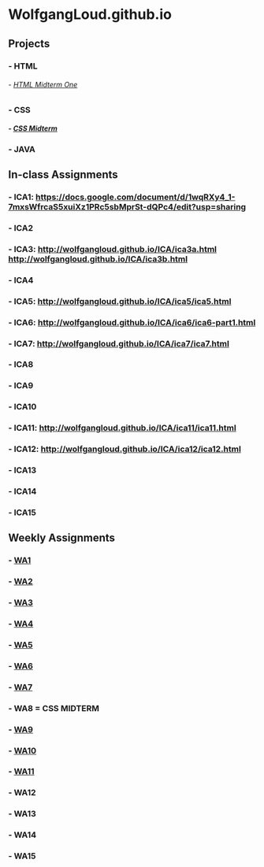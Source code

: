 # WolfgangLoud.github.io

## Projects
### - HTML
###### - [HTML Midterm One](https://wolfgangloud.github.io/html-midterm(1)/html-midterm/page5.html)
### - CSS
#####  - [CSS Midterm](https://wolfgangloud.github.io/index.html)
### - JAVA

## In-class Assignments
### - ICA1: https://docs.google.com/document/d/1wqRXy4_1-7mxsWfrcaS5xuiXz1PRc5sbMprSt-dQPc4/edit?usp=sharing
### - ICA2
### - ICA3: http://wolfgangloud.github.io/ICA/ica3a.html http://wolfgangloud.github.io/ICA/ica3b.html 
### - ICA4
### - ICA5: http://wolfgangloud.github.io/ICA/ica5/ica5.html
### - ICA6: http://wolfgangloud.github.io/ICA/ica6/ica6-part1.html
### - ICA7: http://wolfgangloud.github.io/ICA/ica7/ica7.html
### - ICA8
### - ICA9
### - ICA10
### - ICA11: http://wolfgangloud.github.io/ICA/ica11/ica11.html
### - ICA12: http://wolfgangloud.github.io/ICA/ica12/ica12.html
### - ICA13
### - ICA14
### - ICA15

## Weekly Assignments
### - [WA1](https://wolfgangloud.github.io/WA/WA1.html)
### - [WA2](https://wolfgangloud.github.io/WA/WA2.html)
### - [WA3](https://wolfgangloud.github.io/WA/WA3.html)
### - [WA4](https://wolfgangloud.github.io/WA/WA4.html)
### - [WA5](https://WolfgangLoud.github.io/WA/WA5/WA5.html)
### - [WA6](https://WolfgangLoud.github.io/WA/WA6/WA6.html)
### - [WA7](https://WolfgangLoud.github.io/WA/WA7/WA7.html)
### - WA8 = CSS MIDTERM
### - [WA9](https://WolfgangLoud.github.io/WA/WA9/WA9.html)
### - [WA10](https://WolfgangLoud.github.io/WA/WA10/WA10.html)
### - [WA11](https://wolfgangloud.github.io/WA/WA11/WA11.html)
### - WA12
### - WA13
### - WA14
### - WA15
